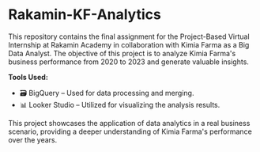 # **Rakamin-KF-Analytics**

This repository contains the final assignment for the Project-Based Virtual Internship at Rakamin Academy in collaboration with Kimia Farma as a Big Data Analyst. The objective of this project is to analyze Kimia Farma's business performance from 2020 to 2023 and generate valuable insights.

**Tools Used:**

- 🗃️ BigQuery – Used for data processing and merging.
- 📊 Looker Studio – Utilized for visualizing the analysis results.

This project showcases the application of data analytics in a real business scenario, providing a deeper understanding of Kimia Farma's performance over the years.
